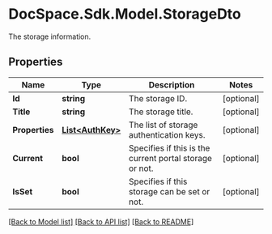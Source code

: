 # DocSpace.Sdk.Model.StorageDto
The storage information.

## Properties

Name | Type | Description | Notes
------------ | ------------- | ------------- | -------------
**Id** | **string** | The storage ID. | [optional] 
**Title** | **string** | The storage title. | [optional] 
**Properties** | [**List&lt;AuthKey&gt;**](AuthKey.md) | The list of storage authentication keys. | [optional] 
**Current** | **bool** | Specifies if this is the current portal storage or not. | [optional] 
**IsSet** | **bool** | Specifies if this storage can be set or not. | [optional] 

[[Back to Model list]](../README.md#documentation-for-models) [[Back to API list]](../README.md#documentation-for-api-endpoints) [[Back to README]](../README.md)

